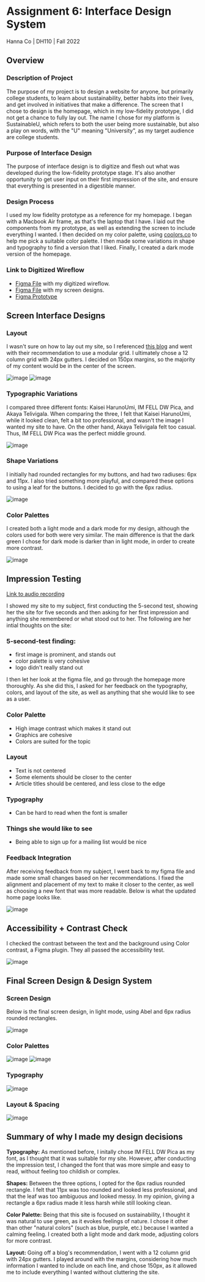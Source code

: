 
# Assignment 6: Interface Design System
Hanna Co | DH110 | Fall 2022

## Overview
### Description of Project
The purpose of my project is to design a website for anyone, but primarily college students, to learn about sustainability, better habits into their lives, and get involved in initiatives that make a difference. The screen that I chose to design is the homepage, which in my low-fidelity prototype, I did not get a chance to fully lay out. The name I chose for my platform is SustainableU, which refers to both the user being more sustainable, but also a play on words, with the "U" meaning "University", as my target audience are college students.


### Purpose of Interface Design
The purpose of interface design is to digitize and flesh out what was developed during the low-fidelity prototype stage. It's also another opportunity to get user input on their first impression of the site, and ensure that everything is presented in a digestible manner.


### Design Process
I used my low fidelity prototype as a reference for my homepage. I began with a Macbook Air frame, as that's the laptop that I have. I laid out the components from my prototype, as well as extending the screen to include everything I wanted. I then decided on my color palette, using [coolors.co](https://coolors.co/palettes/trending) to help me pick a suitable color palette. I then made some variations in shape and typography to find a version that I liked. Finally, I created a dark mode version of the homepage.


### Link to Digitized Wireflow
- [Figma File](https://www.figma.com/file/ExqVTLKUcgsJIpf7WVvVoC/DH-110-Assignment-5-V3?node-id=0%3A1) with my digitized wireflow.
- [Figma File](https://www.figma.com/file/KKRwr9IdK6RdBEadkGIBIY/DH-110-Assignment-6?node-id=0%3A1) with my screen designs.
- [Figma Prototype](https://www.figma.com/proto/KKRwr9IdK6RdBEadkGIBIY/DH-110-Assignment-6?node-id=24%3A674&scaling=scale-down&page-id=0%3A1)

## Screen Interface Designs

### Layout
I wasn't sure on how to lay out my site, so I referenced [this blog](https://elementor.com/blog/grid-design/) and went with their recommendation to use a modular grid. I ultimately chose a 12 column grid with 24px gutters. I decided on 150px margins, so the majority of my content would be in the center of the screen.

![image](https://github.com/hannaco/DH110/blob/main/Assignment6/layout_grid.png)
![image](https://github.com/hannaco/DH110/blob/main/Assignment6/layout.png)

### Typographic Variations
I compared three different fonts: Kaisei HarunoUmi, IM FELL DW Pica, and Akaya Telivigala. When comparing the three, I felt that Kaisei HarunoUmi, while it looked clean, felt a bit too professional, and wasn't the image I wanted my site to have. On the other hand, Akaya Telivigala felt too casual. Thus, IM FELL DW Pica was the perfect middle ground.

![image](https://github.com/hannaco/DH110/blob/main/Assignment6/typographic_variations.png)

### Shape Variations
I initially had rounded rectangles for my buttons, and had two radiuses: 6px and 11px. I also tried something more playful, and compared these options to using a leaf for the buttons. I decided to go with the 6px radius.

![image](https://github.com/hannaco/DH110/blob/main/Assignment6/shape_variations.png)

### Color Palettes
I created both a light mode and a dark mode for my design, although the colors used for both were very similar. The main difference is that the dark green I chose for dark mode is darker than in light mode, in order to create more contrast.

![image](https://github.com/hannaco/DH110/blob/main/Assignment6/color_variations.png)

## Impression Testing
[Link to audio recording](https://drive.google.com/file/d/1uIuZZBvD3Q4GR-xb_hUOwfgfp9RzLn8Q/view?usp=sharing)

I showed my site to my subject, first conducting the 5-second test, showing her the site for five seconds and then asking for her first impression and anything she remembered or what stood out to her. The following are her intial thoughts on the site:

### 5-second-test finding:
- first image is prominent, and stands out
- color palette is very cohesive
- logo didn't really stand out

I then let her look at the figma file, and go through the homepage more thoroughly. As she did this, I asked for her feedback on the typography, colors, and layout of the site, as well as anything that she would like to see as a user.

### Color Palette
- High image contrast which makes it stand out
- Graphics are cohesive
- Colors are suited for the topic

### Layout
- Text is not centered
- Some elements should be closer to the center
- Article titles should be centered, and less close to the edge

### Typography
- Can be hard to read when the font is smaller

### Things she would like to see
- Being able to sign up for a mailing list would be nice

### Feedback Integration
After receiving feedback from my subject, I went back to my figma file and made some small changes based on her recommendations. I fixed the alignment and placement of my text to make it closer to the center, as well as choosing a new font that was more readable. Below is what the updated home page looks like.

![image](https://github.com/hannaco/DH110/blob/main/Assignment6/feedback_integration.png)

## Accessibility + Contrast Check
I checked the contrast between the text and the background using Color contrast, a Figma plugin. They all passed the accessibility test.

![image](https://github.com/hannaco/DH110/blob/main/Assignment6/color_contrast.png)

## Final Screen Design & Design System

### Screen Design
Below is the final screen design, in light mode, using Abel and 6px radius rounded rectangles.

![image](https://github.com/hannaco/DH110/blob/main/Assignment6/homepage_final.png)

### Color Palettes

![image](https://github.com/hannaco/DH110/blob/main/Assignment6/light_final.png)
![image](https://github.com/hannaco/DH110/blob/main/Assignment6/dark_final.png)

### Typography

![image](https://github.com/hannaco/DH110/blob/main/Assignment6/typography_final_abel.png)

### Layout & Spacing

![image](https://github.com/hannaco/DH110/blob/main/Assignment6/layout_final.png)

## Summary of why I made my design decisions

**Typography:** As mentioned before, I initally chose IM FELL DW Pica as my font, as I thought that it was suitable for my site. However, after conducting the impression test, I changed the font that was more simple and easy to read, without feeling too childish or complex.

**Shapes:** Between the three options, I opted for the 6px radius rounded rectangle. I felt that 11px was too rounded and looked less professional, and that the leaf was too ambiguous and looked messy. In my opinion, giving a rectangle a 6px radius made it less harsh while still looking clean.

**Color Palette:** Being that this site is focused on sustainability, I thought it was natural to use green, as it evokes feelings of nature. I chose it other than other "natural colors" (such as blue, purple, etc.) because I wanted a calming feeling. I created both a light mode and dark mode, adjusting colors for more contrast.

**Layout:** Going off a blog's recommendation, I went with a 12 column grid with 24px gutters. I played around with the margins, considering how much information I wanted to include on each line, and chose 150px, as it allowed me to include everything I wanted without cluttering the site.
